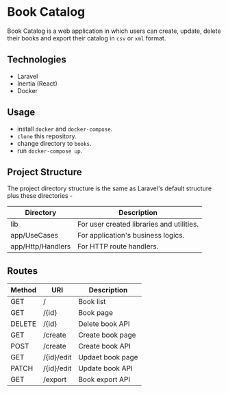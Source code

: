 # Book Catalog

Book Catalog is a web application in which users can create, update, delete their books and export their catalog in `csv` or `xml` format.

## Technologies

- Laravel
- Inertia (React)
- Docker

## Usage 

- install `docker` and `docker-compose`.
- `clone` this repository.
- change directory to `books`.
- run `docker-compose up`.

## Project Structure

The project directory structure is the same as Laravel's default structure plus these directories - 

| Directory         | Description                               |
|-------------------|-------------------------------------------|
| lib               | For user created libraries and utilities. |
| app/UseCases      | For application's business logics.        |
| app/Http/Handlers | For HTTP route handlers.                  |


## Routes

| Method | URI        | Description      |
|--------|------------|------------------|
| GET    | /          | Book list        |
| GET    | /{id}      | Book page        |
| DELETE | /{id}      | Delete book API  |
| GET    | /create    | Create book page |
| POST   | /create    | Create book API  |
| GET    | /{id}/edit | Updaet book page |
| PATCH  | /{id}/edit | Update book API  |
| GET    | /export    | Book export API  |